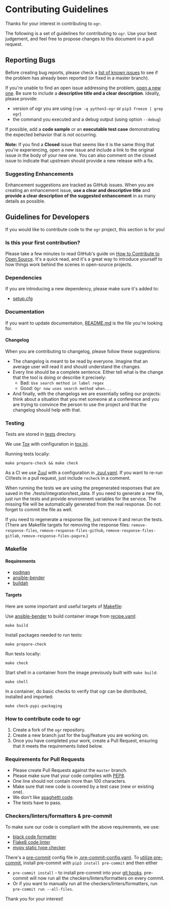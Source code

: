 # Contributing Guidelines

Thanks for your interest in contributing to `ogr`.

The following is a set of guidelines for contributing to `ogr`.
Use your best judgement, and feel free to propose changes to this document in a pull request.


## Reporting Bugs
Before creating bug reports, please check a [list of known issues](https://github.com/packit-service/ogr/issues) to see
if the problem has already been reported (or fixed in a master branch).

If you're unable to find an open issue addressing the problem, [open a new one](https://github.com/packit-service/ogr/issues/new).
Be sure to include a **descriptive title and a clear description**. Ideally, please provide:
 * version of ogr you are using (`rpm -q python3-ogr` or `pip3 freeze | grep ogr`)
 * the command you executed and a debug output (using option `--debug`)

If possible, add a **code sample** or an **executable test case** demonstrating the expected behavior that is not occurring.

**Note:** If you find a **Closed** issue that seems like it is the same thing that you're experiencing, open a new issue and include a link to the original issue in the body of your new one.
You can also comment on the closed issue to indicate that upstream should provide a new release with a fix.

### Suggesting Enhancements

Enhancement suggestions are tracked as GitHub issues.
When you are creating an enhancement issue, **use a clear and descriptive title** and **provide a clear description of the suggested enhancement** in as many details as possible.

## Guidelines for Developers

If you would like to contribute code to the `ogr` project, this section is for you!

### Is this your first contribution?

Please take a few minutes to read GitHub's guide on [How to Contribute to Open Source](https://opensource.guide/how-to-contribute/).
It's a quick read, and it's a great way to introduce yourself to how things work behind the scenes in open-source projects.

### Dependencies

If you are introducing a new dependency, please make sure it's added to:
 * [setup.cfg](setup.cfg)

### Documentation

If you want to update documentation, [README.md](README.md) is the file you're looking for.

#### Changelog

When you are contributing to changelog, please follow these suggestions:

* The changelog is meant to be read by everyone. Imagine that an average user
  will read it and should understand the changes.
* Every line should be a complete sentence. Either tell what is the change that the tool is doing or describe it precisely:
  * Bad: `Use search method in label regex`
  * Good: `Ogr now uses search method when...`
* And finally, with the changelogs we are essentially selling our projects:
  think about a situation that you met someone at a conference and you are
  trying to convince the person to use the project and that the changelog
  should help with that.

### Testing

Tests are stored in [tests](/tests) directory.

We use [Tox](https://pypi.org/project/tox) with configuration in [tox.ini](tox.ini).

Running tests locally:
```
make prepare-check && make check
```

As a CI we use [Zuul](https://softwarefactory-project.io/zuul/t/local/builds?project=packit-service/ogr) with a configuration in [.zuul.yaml](.zuul.yaml).
If you want to re-run CI/tests in a pull request, just include `recheck` in a comment.

When running the tests we are using the pregenerated responses that are saved in the ./tests/integration/test_data.
If you need to generate a new file, just run the tests and provide environment variables for the service.
The missing file will be automatically generated from the real response. Do not forget to commit the file as well.

If you need to regenerate a response file, just remove it and rerun the tests.
(There are Makefile targets for removing the response files: `remove-response-files`, `remove-response-files-github`, `remove-response-files-gitlab`, `remove-response-files-pagure`.)


### Makefile

#### Requirements

- [podman](https://github.com/containers/libpod)
- [ansible-bender](https://pypi.org/project/ansible-bender)
- [buildah](https://github.com/containers/buildah)

#### Targets

Here are some important and useful targets of [Makefile](/Makefile):

Use [ansible-bender](https://pypi.org/project/ansible-bender) to build container image from [recipe.yaml](recipe.yaml):
```
make build
```

Install packages needed to run tests:
```
make prepare-check
```

Run tests locally:
```
make check
```

Start shell in a container from the image previously built with `make build`:
```
make shell
```

In a container, do basic checks to verify that ogr can be distributed, installed and imported:
```
make check-pypi-packaging
```

### How to contribute code to ogr

1. Create a fork of the `ogr` repository.
2. Create a new branch just for the bug/feature you are working on.
3. Once you have completed your work, create a Pull Request, ensuring that it meets the requirements listed below.

### Requirements for Pull Requests

* Please create Pull Requests against the `master` branch.
* Please make sure that your code complies with [PEP8](https://www.python.org/dev/peps/pep-0008/).
* One line should not contain more than 100 characters.
* Make sure that new code is covered by a test case (new or existing one).
* We don't like [spaghetti code](https://en.wikipedia.org/wiki/Spaghetti_code).
* The tests have to pass.

### Checkers/linters/formatters & pre-commit

To make sure our code is compliant with the above requirements, we use:
* [black code formatter](https://github.com/ambv/black)
* [Flake8 code linter](http://flake8.pycqa.org)
* [mypy static type checker](http://mypy-lang.org)

There's a [pre-commit](https://pre-commit.com) config file in [.pre-commit-config.yaml](.pre-commit-config.yaml).
To [utilize pre-commit](https://pre-commit.com/#usage), install pre-commit with `pip3 install pre-commit` and then either
* `pre-commit install` - to install pre-commit into your [git hooks](https://githooks.com). pre-commit will now run all the checkers/linters/formatters on every commit.
* Or if you want to manually run all the checkers/linters/formatters, run `pre-commit run --all-files`.

Thank you for your interest!
